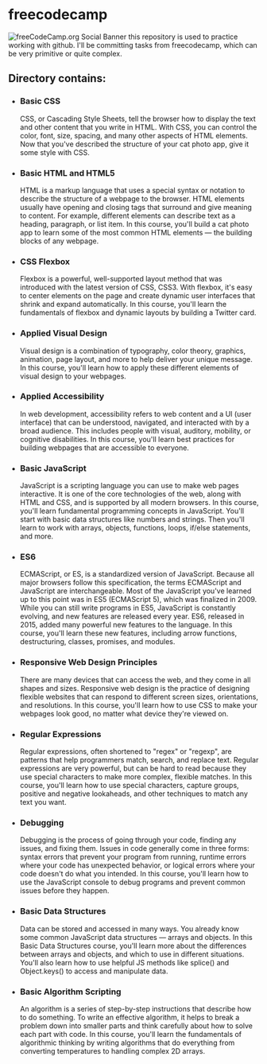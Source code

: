 # freecodecamp
![freeCodeCamp.org Social Banner](https://s3.amazonaws.com/freecodecamp/wide-social-banner.png)
this repository is used to practice working with github. I'll be committing tasks from freecodecamp, which can be very primitive or quite complex.

<h2>Directory contains:</h2>
<ul>
  <li>
  <h3>Basic CSS</h3>
  <p>CSS, or Cascading Style Sheets, tell the browser how to display the text and other content that you write in HTML. With CSS, you can control the color, font, size, spacing, and many other aspects of HTML elements. Now that you've described the structure of your cat photo app, give it some style with CSS.</p>
  </li>
  <li>
  <h3>Basic HTML and HTML5</h3>
  <p>HTML is a markup language that uses a special syntax or notation to describe the structure of a webpage to the browser. HTML elements usually have opening and closing tags that surround and give meaning to content. For example, different elements can describe text as a heading, paragraph, or list item. In this course, you'll build a cat photo app to learn some of the most common HTML elements — the building blocks of any webpage.</p>
  </li>
  <li>
  <h3>CSS Flexbox</h3>
  <p>Flexbox is a powerful, well-supported layout method that was introduced with the latest version of CSS, CSS3. With flexbox, it's easy to center elements on the page and create dynamic user interfaces that shrink and expand automatically. In this course, you'll learn the fundamentals of flexbox and dynamic layouts by building a Twitter card.</p>
  </li>
  <li>
  <h3>Applied Visual Design</h3>
  <p>Visual design is a combination of typography, color theory, graphics, animation, page layout, and more to help deliver your unique message.
In this course, you'll learn how to apply these different elements of visual design to your webpages.</p>
  </li>
   <li>
  <h3>Applied Accessibility</h3>
  <p>In web development, accessibility refers to web content and a UI (user interface) that can be understood, navigated, and interacted with by a broad audience. This includes people with visual, auditory, mobility, or cognitive disabilities. In this course, you'll learn best practices for building webpages that are accessible to everyone.</p>
  </li>
  <li>
  <h3>Basic JavaScript</h3>
  <p>JavaScript is a scripting language you can use to make web pages interactive. It is one of the core technologies of the web, along with HTML and CSS, and is supported by all modern browsers. In this course, you'll learn fundamental programming concepts in JavaScript. You'll start with basic data structures like numbers and strings. Then you'll learn to work with arrays, objects, functions, loops, if/else statements, and more.</p>
  </li>
  <li>
  <h3>ES6</h3>
  <p>ECMAScript, or ES, is a standardized version of JavaScript. Because all major browsers follow this specification, the terms ECMAScript and JavaScript are interchangeable. Most of the JavaScript you've learned up to this point was in ES5 (ECMAScript 5), which was finalized in 2009. While you can still write programs in ES5, JavaScript is constantly evolving, and new features are released every year. ES6, released in 2015, added many powerful new features to the language. In this course, you'll learn these new features, including arrow functions, destructuring, classes, promises, and modules.</p>
  </li>
  <li>
  <h3>Responsive Web Design Principles</h3>
  <p>There are many devices that can access the web, and they come in all shapes and sizes. Responsive web design is the practice of designing flexible websites that can respond to different screen sizes, orientations, and resolutions. In this course, you'll learn how to use CSS to make your webpages look good, no matter what device they're viewed on.</p>
  </li>
  <li>
  <h3>Regular Expressions</h3>
  <p>Regular expressions, often shortened to "regex" or "regexp", are patterns that help programmers match, search, and replace text. Regular expressions are very powerful, but can be hard to read because they use special characters to make more complex, flexible matches. In this course, you'll learn how to use special characters, capture groups, positive and negative lookaheads, and other techniques to match any text you want.</p>
  </li>
  <li>
  <h3>Debugging</h3>
  <p>Debugging is the process of going through your code, finding any issues, and fixing them. Issues in code generally come in three forms: syntax errors that prevent your program from running, runtime errors where your code has unexpected behavior, or logical errors where your code doesn't do what you intended. In this course, you'll learn how to use the JavaScript console to debug programs and prevent common issues before they happen.</p>
  </li>
  <li>
  <h3>Basic Data Structures</h3>
  <p>Data can be stored and accessed in many ways. You already know some common JavaScript data structures — arrays and objects. In this Basic Data Structures course, you'll learn more about the differences between arrays and objects, and which to use in different situations. You'll also learn how to use helpful JS methods like splice() and Object.keys() to access and manipulate data.</p>
  </li>
  <li>
  <h3>Basic Algorithm Scripting</h3>
  <p>An algorithm is a series of step-by-step instructions that describe how to do something.
To write an effective algorithm, it helps to break a problem down into smaller parts and think carefully about how to solve each part with code.
In this course, you'll learn the fundamentals of algorithmic thinking by writing algorithms that do everything from converting temperatures to handling complex 2D arrays.</p>
  </li>
</ul>
